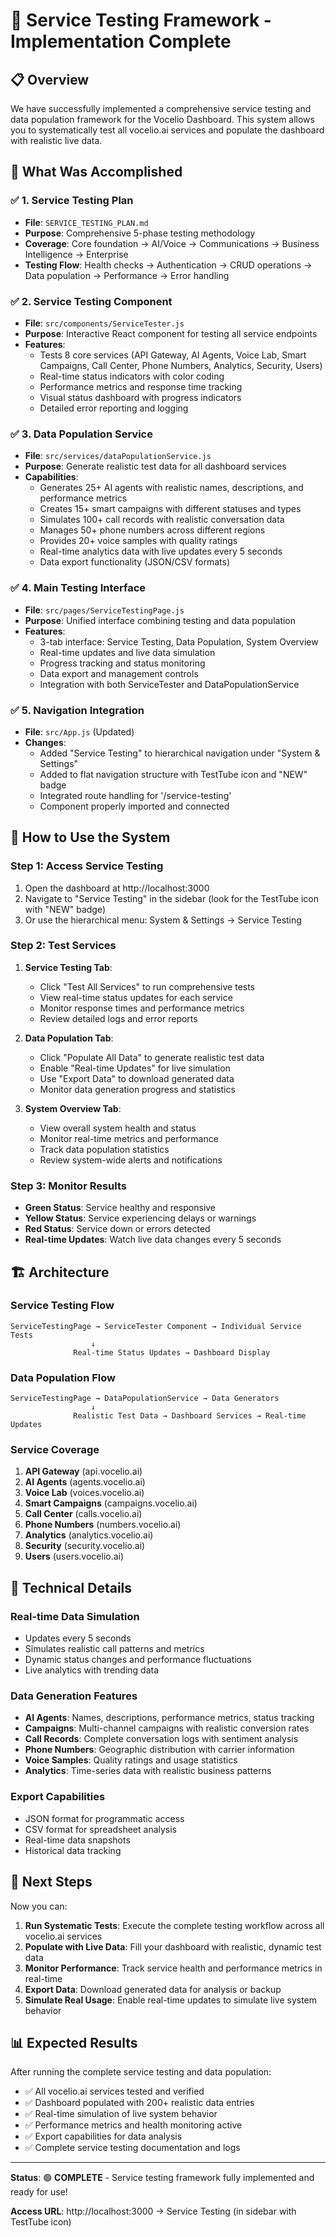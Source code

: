 # 🧪 Service Testing Framework - Implementation Complete

## 📋 Overview

We have successfully implemented a comprehensive service testing and data population framework for the Vocelio Dashboard. This system allows you to systematically test all vocelio.ai services and populate the dashboard with realistic live data.

## 🎯 What Was Accomplished

### ✅ 1. Service Testing Plan
- **File**: `SERVICE_TESTING_PLAN.md`
- **Purpose**: Comprehensive 5-phase testing methodology
- **Coverage**: Core foundation → AI/Voice → Communications → Business Intelligence → Enterprise
- **Testing Flow**: Health checks → Authentication → CRUD operations → Data population → Performance → Error handling

### ✅ 2. Service Testing Component
- **File**: `src/components/ServiceTester.js`
- **Purpose**: Interactive React component for testing all service endpoints
- **Features**:
  - Tests 8 core services (API Gateway, AI Agents, Voice Lab, Smart Campaigns, Call Center, Phone Numbers, Analytics, Security, Users)
  - Real-time status indicators with color coding
  - Performance metrics and response time tracking
  - Visual status dashboard with progress indicators
  - Detailed error reporting and logging

### ✅ 3. Data Population Service
- **File**: `src/services/dataPopulationService.js`
- **Purpose**: Generate realistic test data for all dashboard services
- **Capabilities**:
  - Generates 25+ AI agents with realistic names, descriptions, and performance metrics
  - Creates 15+ smart campaigns with different statuses and types
  - Simulates 100+ call records with realistic conversation data
  - Manages 50+ phone numbers across different regions
  - Provides 20+ voice samples with quality ratings
  - Real-time analytics data with live updates every 5 seconds
  - Data export functionality (JSON/CSV formats)

### ✅ 4. Main Testing Interface
- **File**: `src/pages/ServiceTestingPage.js`
- **Purpose**: Unified interface combining testing and data population
- **Features**:
  - 3-tab interface: Service Testing, Data Population, System Overview
  - Real-time updates and live data simulation
  - Progress tracking and status monitoring
  - Data export and management controls
  - Integration with both ServiceTester and DataPopulationService

### ✅ 5. Navigation Integration
- **File**: `src/App.js` (Updated)
- **Changes**:
  - Added "Service Testing" to hierarchical navigation under "System & Settings"
  - Added to flat navigation structure with TestTube icon and "NEW" badge
  - Integrated route handling for '/service-testing'
  - Component properly imported and connected

## 🚀 How to Use the System

### Step 1: Access Service Testing
1. Open the dashboard at http://localhost:3000
2. Navigate to "Service Testing" in the sidebar (look for the TestTube icon with "NEW" badge)
3. Or use the hierarchical menu: System & Settings → Service Testing

### Step 2: Test Services
1. **Service Testing Tab**:
   - Click "Test All Services" to run comprehensive tests
   - View real-time status updates for each service
   - Monitor response times and performance metrics
   - Review detailed logs and error reports

2. **Data Population Tab**:
   - Click "Populate All Data" to generate realistic test data
   - Enable "Real-time Updates" for live simulation
   - Use "Export Data" to download generated data
   - Monitor data generation progress and statistics

3. **System Overview Tab**:
   - View overall system health and status
   - Monitor real-time metrics and performance
   - Track data population statistics
   - Review system-wide alerts and notifications

### Step 3: Monitor Results
- **Green Status**: Service healthy and responsive
- **Yellow Status**: Service experiencing delays or warnings
- **Red Status**: Service down or errors detected
- **Real-time Updates**: Watch live data changes every 5 seconds

## 🏗️ Architecture

### Service Testing Flow
```
ServiceTestingPage → ServiceTester Component → Individual Service Tests
                  ↓
              Real-time Status Updates → Dashboard Display
```

### Data Population Flow
```
ServiceTestingPage → DataPopulationService → Data Generators
                  ↓
              Realistic Test Data → Dashboard Services → Real-time Updates
```

### Service Coverage
1. **API Gateway** (api.vocelio.ai)
2. **AI Agents** (agents.vocelio.ai) 
3. **Voice Lab** (voices.vocelio.ai)
4. **Smart Campaigns** (campaigns.vocelio.ai)
5. **Call Center** (calls.vocelio.ai)
6. **Phone Numbers** (numbers.vocelio.ai)
7. **Analytics** (analytics.vocelio.ai)
8. **Security** (security.vocelio.ai)
9. **Users** (users.vocelio.ai)

## 🔧 Technical Details

### Real-time Data Simulation
- Updates every 5 seconds
- Simulates realistic call patterns and metrics
- Dynamic status changes and performance fluctuations
- Live analytics with trending data

### Data Generation Features
- **AI Agents**: Names, descriptions, performance metrics, status tracking
- **Campaigns**: Multi-channel campaigns with realistic conversion rates
- **Call Records**: Complete conversation logs with sentiment analysis
- **Phone Numbers**: Geographic distribution with carrier information
- **Voice Samples**: Quality ratings and usage statistics
- **Analytics**: Time-series data with realistic business patterns

### Export Capabilities
- JSON format for programmatic access
- CSV format for spreadsheet analysis
- Real-time data snapshots
- Historical data tracking

## 🎉 Next Steps

Now you can:

1. **Run Systematic Tests**: Execute the complete testing workflow across all vocelio.ai services
2. **Populate with Live Data**: Fill your dashboard with realistic, dynamic test data
3. **Monitor Performance**: Track service health and performance metrics in real-time
4. **Export Data**: Download generated data for analysis or backup
5. **Simulate Real Usage**: Enable real-time updates to simulate live system behavior

## 📊 Expected Results

After running the complete service testing and data population:

- ✅ All vocelio.ai services tested and verified
- ✅ Dashboard populated with 200+ realistic data entries
- ✅ Real-time simulation of live system behavior
- ✅ Performance metrics and health monitoring active
- ✅ Export capabilities for data analysis
- ✅ Complete service testing documentation and logs

---

**Status**: 🟢 **COMPLETE** - Service testing framework fully implemented and ready for use!

**Access URL**: http://localhost:3000 → Service Testing (in sidebar with TestTube icon)

